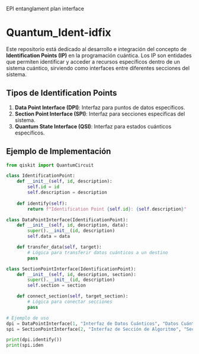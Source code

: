 EPI entanglament plan interface

# Quantum_Ident-idfix

Este repositorio está dedicado al desarrollo e integración del concepto de **Identification Points (IP)** en la programación cuántica. Los IP son entidades que permiten identificar y acceder a recursos específicos dentro de un sistema cuántico, sirviendo como interfaces entre diferentes secciones del sistema.

## Tipos de Identification Points
1. **Data Point Interface (DPI)**: Interfaz para puntos de datos específicos.
2. **Section Point Interface (SPI)**: Interfaz para secciones específicas del sistema.
3. **Quantum State Interface (QSI)**: Interfaz para estados cuánticos específicos.

## Ejemplo de Implementación
```python
from qiskit import QuantumCircuit

class IdentificationPoint:
    def __init__(self, id, description):
        self.id = id
        self.description = description
    
    def identify(self):
        return f"Identification Point {self.id}: {self.description}"

class DataPointInterface(IdentificationPoint):
    def __init__(self, id, description, data):
        super().__init__(id, description)
        self.data = data

    def transfer_data(self, target):
        # Lógica para transferir datos cuánticos a un destino
        pass

class SectionPointInterface(IdentificationPoint):
    def __init__(self, id, description, section):
        super().__init__(id, description)
        self.section = section

    def connect_section(self, target_section):
        # Lógica para conectar secciones
        pass

# Ejemplo de uso
dpi = DataPointInterface(1, "Interfaz de Datos Cuánticos", "Datos Cuánticos")
spi = SectionPointInterface(2, "Interfaz de Sección de Algoritmo", "Sección Cuántica")

print(dpi.identify())
print(spi.iden
